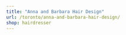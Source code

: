 ```yaml
---
title: "Anna and Barbara Hair Design"
url: /toronto/anna-and-barbara-hair-design/
shop: hairdresser
---
```

